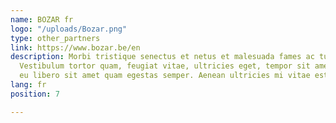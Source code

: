 ```yaml
---
name: BOZAR fr
logo: "/uploads/Bozar.png"
type: other_partners
link: https://www.bozar.be/en
description: Morbi tristique senectus et netus et malesuada fames ac turpis egestas.
  Vestibulum tortor quam, feugiat vitae, ultricies eget, tempor sit amet, ante. Donec
  eu libero sit amet quam egestas semper. Aenean ultricies mi vitae est.
lang: fr
position: 7

---
```

